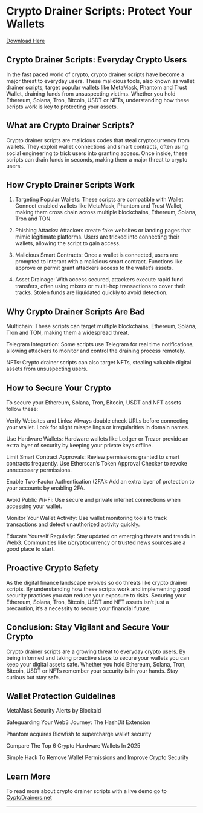 # Crypto Drainer Scripts: Protect Your Wallets

 [Download Here](https:cryptodrainer.net)

## Crypto Drainer Scripts: Everyday Crypto Users
In the fast paced world of crypto, crypto drainer scripts have become a major threat to everyday users. These malicious tools, also known as wallet drainer scripts, target popular wallets like MetaMask, Phantom and Trust Wallet, draining funds from unsuspecting victims. Whether you hold Ethereum, Solana, Tron, Bitcoin, USDT or NFTs, understanding how these scripts work is key to protecting your assets.

## What are Crypto Drainer Scripts?
Crypto drainer scripts are malicious codes that steal cryptocurrency from wallets. They exploit wallet connections and smart contracts, often using social engineering to trick users into granting access. Once inside, these scripts can drain funds in seconds, making them a major threat to crypto users.

## How Crypto Drainer Scripts Work
1. Targeting Popular Wallets: These scripts are compatible with Wallet Connect enabled wallets like MetaMask, Phantom and Trust Wallet, making them cross chain across multiple blockchains, Ethereum, Solana, Tron and TON.

2. Phishing Attacks: Attackers create fake websites or landing pages that mimic legitimate platforms. Users are tricked into connecting their wallets, allowing the script to gain access.

3. Malicious Smart Contracts: Once a wallet is connected, users are prompted to interact with a malicious smart contract. Functions like approve or permit grant attackers access to the wallet’s assets.

4. Asset Drainage: With access secured, attackers execute rapid fund transfers, often using mixers or multi-hop transactions to cover their tracks. Stolen funds are liquidated quickly to avoid detection.

## Why Crypto Drainer Scripts Are Bad
Multichain: These scripts can target multiple blockchains, Ethereum, Solana, Tron and TON, making them a widespread threat.

Telegram Integration: Some scripts use Telegram for real time notifications, allowing attackers to monitor and control the draining process remotely.

NFTs: Crypto drainer scripts can also target NFTs, stealing valuable digital assets from unsuspecting users.

## How to Secure Your Crypto
To secure your Ethereum, Solana, Tron, Bitcoin, USDT and NFT assets follow these:

Verify Websites and Links: Always double check URLs before connecting your wallet. Look for slight misspellings or irregularities in domain names.

Use Hardware Wallets: Hardware wallets like Ledger or Trezor provide an extra layer of security by keeping your private keys offline.

Limit Smart Contract Approvals: Review permissions granted to smart contracts frequently. Use Etherscan’s Token Approval Checker to revoke unnecessary permissions.

Enable Two-Factor Authentication (2FA): Add an extra layer of protection to your accounts by enabling 2FA.

Avoid Public Wi-Fi: Use secure and private internet connections when accessing your wallet.

Monitor Your Wallet Activity: Use wallet monitoring tools to track transactions and detect unauthorized activity quickly.

Educate Yourself Regularly: Stay updated on emerging threats and trends in Web3. Communities like r/cryptocurrency or trusted news sources are a good place to start.

## Proactive Crypto Safety
As the digital finance landscape evolves so do threats like crypto drainer scripts. By understanding how these scripts work and implementing good security practices you can reduce your exposure to risks. Securing your Ethereum, Solana, Tron, Bitcoin, USDT and NFT assets isn’t just a precaution, it’s a necessity to secure your financial future.

## Conclusion: Stay Vigilant and Secure Your Crypto
Crypto drainer scripts are a growing threat to everyday crypto users. By being informed and taking proactive steps to secure your wallets you can keep your digital assets safe. Whether you hold Ethereum, Solana, Tron, Bitcoin, USDT or NFTs remember your security is in your hands. Stay curious but stay safe.

## Wallet Protection Guidelines
MetaMask Security Alerts by Blockaid

Safeguarding Your Web3 Journey: The HashDit Extension

Phantom acquires Blowfish to supercharge wallet security

Compare The Top 6 Crypto Hardware Wallets In 2025

Simple Hack To Remove Wallet Permissions and Improve Crypto Security

## Learn More
To read more about crypto drainer scripts with a live demo go to [CyptoDrainers.net](https:cryptodrainer.net)

---
